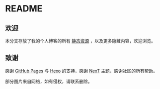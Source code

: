 # README

## 欢迎

本分支存放了我的个人博客的所有 [静态资源](/source/) ，以及更多隐藏内容，欢迎浏览。

## 致谢

感谢 [GitHub Pages](https://pages.github.com/) 与 [Hexo](https://hexo.io/) 的支持，感谢 [NexT](https://theme-next.js.org/) 主题，感谢社区的所有帮助。

部分图片来自网络，如有侵权，请联系删除。
